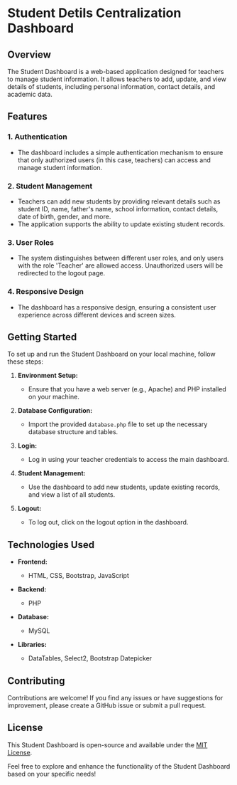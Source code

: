 # Student Detils Centralization  Dashboard

## Overview

The Student Dashboard is a web-based application designed for teachers to manage student information. It allows teachers to add, update, and view details of students, including personal information, contact details, and academic data.

## Features

### 1. Authentication
   - The dashboard includes a simple authentication mechanism to ensure that only authorized users (in this case, teachers) can access and manage student information.

### 2. Student Management
   - Teachers can add new students by providing relevant details such as student ID, name, father's name, school information, contact details, date of birth, gender, and more.
   - The application supports the ability to update existing student records.

### 3. User Roles
   - The system distinguishes between different user roles, and only users with the role 'Teacher' are allowed access. Unauthorized users will be redirected to the logout page.

### 4. Responsive Design
   - The dashboard has a responsive design, ensuring a consistent user experience across different devices and screen sizes.

## Getting Started

To set up and run the Student Dashboard on your local machine, follow these steps:

1. **Environment Setup:**
   - Ensure that you have a web server (e.g., Apache) and PHP installed on your machine.

2. **Database Configuration:**
   - Import the provided `database.php` file to set up the necessary database structure and tables.

3. **Login:**
   - Log in using your teacher credentials to access the main dashboard.

4. **Student Management:**
   - Use the dashboard to add new students, update existing records, and view a list of all students.

5. **Logout:**
   - To log out, click on the logout option in the dashboard.

## Technologies Used

- **Frontend:**
  - HTML, CSS, Bootstrap, JavaScript

- **Backend:**
  - PHP

- **Database:**
  - MySQL

- **Libraries:**
  - DataTables, Select2, Bootstrap Datepicker

## Contributing

Contributions are welcome! If you find any issues or have suggestions for improvement, please create a GitHub issue or submit a pull request.

## License

This Student Dashboard is open-source and available under the [MIT License](LICENSE).

Feel free to explore and enhance the functionality of the Student Dashboard based on your specific needs!
